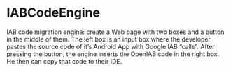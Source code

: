 # IABCodeEngine
 IAB code migration engine: create a Web page with two boxes and a button in the middle of them. The left box is an input box where the developer pastes the source code of it’s Android App with Google IAB “calls”. After pressing the button, the engine inserts the OpenIAB code in the right box. He then can copy that code to their IDE.
